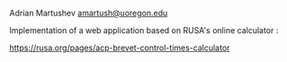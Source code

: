 Adrian Martushev amartush@uoregon.edu


Implementation of a web application based on RUSA's online calculator : 

https://rusa.org/pages/acp-brevet-control-times-calculator


